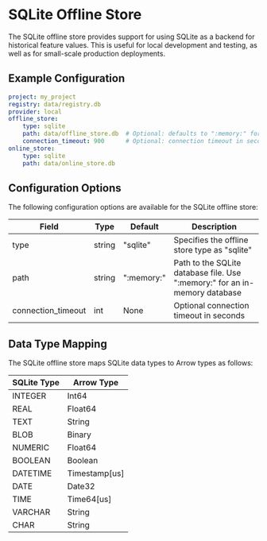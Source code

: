 # SQLite Offline Store

The SQLite offline store provides support for using SQLite as a backend for historical feature values. This is useful for local development and testing, as well as for small-scale production deployments.

## Example Configuration

```yaml
project: my_project
registry: data/registry.db
provider: local
offline_store:
    type: sqlite
    path: data/offline_store.db  # Optional: defaults to ":memory:" for in-memory database
    connection_timeout: 900      # Optional: connection timeout in seconds
online_store:
    type: sqlite
    path: data/online_store.db
```

## Configuration Options

The following configuration options are available for the SQLite offline store:

| Field | Type | Default | Description |
|-------|------|---------|-------------|
| type | string | "sqlite" | Specifies the offline store type as "sqlite" |
| path | string | ":memory:" | Path to the SQLite database file. Use ":memory:" for an in-memory database |
| connection_timeout | int | None | Optional connection timeout in seconds |

## Data Type Mapping

The SQLite offline store maps SQLite data types to Arrow types as follows:

| SQLite Type | Arrow Type |
|------------|------------|
| INTEGER | Int64 |
| REAL | Float64 |
| TEXT | String |
| BLOB | Binary |
| NUMERIC | Float64 |
| BOOLEAN | Boolean |
| DATETIME | Timestamp[us] |
| DATE | Date32 |
| TIME | Time64[us] |
| VARCHAR | String |
| CHAR | String |
